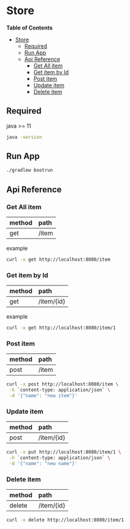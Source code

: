 # Store

**Table of Contents**

- [Store](#store)
    - [Required](#required)
    - [Run App](#run-app)
    - [Api Reference](#api-reference)
        - [Get All item](#get-all-item)
        - [Get item by Id](#get-item-by-id)
        - [Post item](#post-item)
        - [Update item](#update-item)
        - [Delete item](#delete-item)

## Required

java >= 11

```sh
java -version
```

## Run App

```sh
./gradlew bootrun
```

## Api Reference

### Get All item

| method | path  |
| :----- | :---- |
| get    | /item |

example

```sh
curl -x get http://localhost:8080/item
```

### Get item by Id

| method | path       |
| :----- | :--------- |
| get    | /item/{id} |

example

```sh
curl -x get http://localhost:8080/item/1
```

### Post item

| method | path  |
| :----- | :---- |
| post   | /item |

```sh
curl -x post http://localhost:8080/item \
 -h `content-type: application/json` \
 -d '{"name": "new item"}'
```

### Update item

| method | path       |
| :----- | :--------- |
| post   | /item/{id} |

```sh
curl -x put http://localhost:8080/item/1 \
 -h `content-type: application/json` \
 -d '{"name": "new name"}'
```

### Delete item

| method | path       |
| :----- | :--------- |
| delete | /item/{id} |

```sh
curl -x delete http://localhost:8080/item/1
```